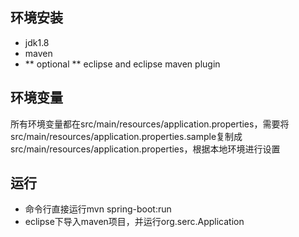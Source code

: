 ## 环境安装

- jdk1.8
- maven
- ** optional ** eclipse and eclipse maven plugin

## 环境变量

所有环境变量都在src/main/resources/application.properties，需要将src/main/resources/application.properties.sample复制成src/main/resources/application.properties，根据本地环境进行设置

## 运行

- 命令行直接运行mvn spring-boot:run
- eclipse下导入maven项目，并运行org.serc.Application
